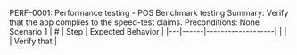 PERF-0001: Performance testing - POS Benchmark testing
Summary: Verify that the app complies to the speed-test claims.
Preconditions: None
Scenario 1
 | \# | Step | Expected Behavior | 
 |---|------|-------------------| 
 |   |      | Verify that       | 
